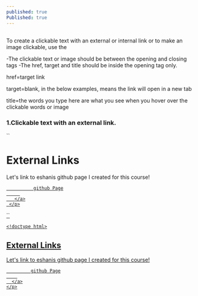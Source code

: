 ```yaml
---
published: true
Published: true
---
```

##

To create a clickable text with an external or internal link or to make an image clickable, use the 
	<a> </a>


-The clickable text or image should be between the opening and closing tags
-The href, target and title should be inside the opening tag only.

href=target link

target=blank, in the below examples, means the link will open in a new tab

title=the words you type here are what you see when you hover over the clickable words or image 

    
### 1.Clickable text with an external link.

``
	<!doctype html>
 <html>
 <head>
   <meta charset="utf-8">
   <title>Links</title>
 </head>
 <body>
   <h1 id="top">External Links</h1>
   <section>
     <p>
       Let's link to eshanis github page I created for this course!
       <!-- link to eshanis page WITH TARGET-->
       <a href="https://github.com/eshanis" 
       target="_blank" title="star my github!">
       
              github Page
         
       </a>
     </p>
``

	<!doctype html>
<html>
<head>
  <meta charset="utf-8">
  <title>Links</title>
</head>
<body>
  <h1 id="top">External Links</h1>
  <section>
    <p>
      Let's link to eshanis github page I created for this course!
      <!-- link to eshanis page WITH TARGET-->
      <a href="https://github.com/eshanis" 
      target="_blank" title="star my github!">
       
             github Page
        
      </a>
    </p>